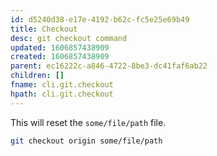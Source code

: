 ```yaml
---
id: d5240d38-e17e-4192-b62c-fc5e25e69b49
title: Checkout
desc: git checkout command
updated: 1606857438909
created: 1606857438909
parent: ec16222c-a846-4722-8be3-dc41faf6ab22
children: []
fname: cli.git.checkout
hpath: cli.git.checkout
---
```

This will reset the `some/file/path` file.

```sh
git checkout origin some/file/path
```

